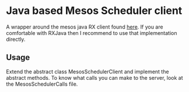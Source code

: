 # Java based Mesos Scheduler client

A wrapper around the mesos java RX client found [here](https://github.com/mesosphere/mesos-rxjava). If you are comfortable with RXJava then I recommend to use that implementation directly.

## Usage

Extend the abstract class MesosSchedulerClient and implement the abstract methods.
To know what calls you can make to the server, look at the MesosSchedulerCalls file.
